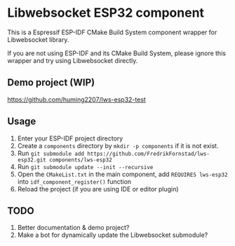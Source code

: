# Libwebsocket ESP32 component

This is a Espressif ESP-IDF CMake Build System component wrapper for Libwebsocket library. 

If you are not using ESP-IDF and its CMake Build System, please ignore this wrapper and try using Libwebsocket directly.

## Demo project (WIP)

https://github.com/huming2207/lws-esp32-test

## Usage

1. Enter your ESP-IDF project directory
2. Create a `components` directory by `mkdir -p components` if it is not exist.
3. Run `git submodule add https://github.com/FredrikFornstad/lws-esp32.git components/lws-esp32`
4. Run `git submodule update --init --recursive`
5. Open the `CMakeList.txt` in the main component, add `REQUIRES lws-esp32` into `idf_component_register()` function
6. Reload the project (if you are using IDE or editor plugin)

## TODO

1. Better documentation & demo project?
2. Make a bot for dynamically update the Libwebsocket submodule?